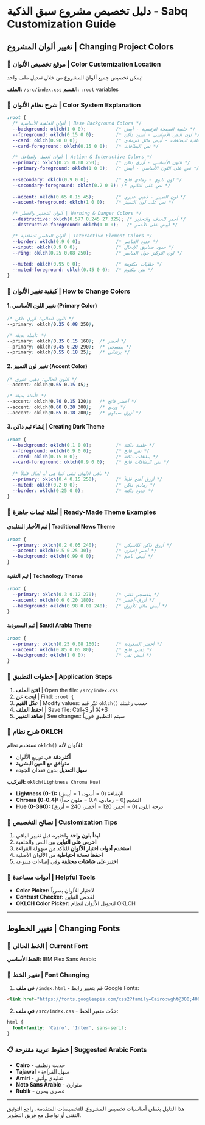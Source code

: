 # دليل تخصيص مشروع سبق الذكية - Sabq Customization Guide

## تغيير ألوان المشروع | Changing Project Colors

### 📍 موقع تخصيص الألوان | Color Customization Location

يمكن تخصيص جميع ألوان المشروع من خلال تعديل ملف واحد:

**الملف:** `/src/index.css`
**القسم:** `:root` variables

### 🎨 شرح نظام الألوان | Color System Explanation

```css
:root {
  /* ألوان الخلفية الأساسية | Base Background Colors */
  --background: oklch(1 0 0);           /* خلفية الصفحة الرئيسية - أبيض */
  --foreground: oklch(0.15 0 0);        /* لون النص الأساسي - أسود داكن */
  --card: oklch(0.98 0 0);              /* خلفية البطاقات - أبيض مائل للرمادي */
  --card-foreground: oklch(0.15 0 0);   /* نص البطاقات */

  /* ألوان العمل والتفاعل | Action & Interactive Colors */
  --primary: oklch(0.25 0.08 250);      /* اللون الأساسي - أزرق داكن */
  --primary-foreground: oklch(1 0 0);   /* نص على اللون الأساسي - أبيض */
  
  --secondary: oklch(0.9 0 0);          /* لون ثانوي - رمادي فاتح */
  --secondary-foreground: oklch(0.2 0 0); /* نص على الثانوي */
  
  --accent: oklch(0.65 0.15 45);        /* لون التمييز - ذهبي عنبري */
  --accent-foreground: oklch(1 0 0);    /* نص على لون التمييز */

  /* ألوان التحذير والخطر | Warning & Danger Colors */
  --destructive: oklch(0.577 0.245 27.325); /* أحمر للحذف والتحذير */
  --destructive-foreground: oklch(1 0 0);   /* أبيض على الأحمر */

  /* ألوان العناصر التفاعلية | Interactive Element Colors */
  --border: oklch(0.9 0 0);             /* حدود العناصر */
  --input: oklch(0.9 0 0);              /* حدود صناديق الإدخال */
  --ring: oklch(0.25 0.08 250);         /* لون التركيز حول العناصر */
  
  --muted: oklch(0.95 0 0);             /* خلفيات مكتومة */
  --muted-foreground: oklch(0.45 0 0);  /* نص مكتوم */
}
```

### 🔧 كيفية تغيير الألوان | How to Change Colors

#### 1. تغيير اللون الأساسي (Primary Color)
```css
/* اللون الحالي: أزرق داكن */
--primary: oklch(0.25 0.08 250);

/* أمثلة بديلة: */
--primary: oklch(0.35 0.15 160);  /* أخضر */
--primary: oklch(0.45 0.20 290);  /* بنفسجي */
--primary: oklch(0.55 0.18 25);   /* برتقالي */
```

#### 2. تغيير لون التمييز (Accent Color)
```css
/* اللون الحالي: ذهبي عنبري */
--accent: oklch(0.65 0.15 45);

/* أمثلة بديلة: */
--accent: oklch(0.70 0.15 120);   /* أخضر فاتح */
--accent: oklch(0.60 0.20 300);   /* وردي */
--accent: oklch(0.65 0.18 200);   /* أزرق سماوي */
```

#### 3. إنشاء ثيم داكن | Creating Dark Theme
```css
:root {
  --background: oklch(0.1 0 0);         /* خلفية داكنة */
  --foreground: oklch(0.9 0 0);         /* نص فاتح */
  --card: oklch(0.15 0 0);              /* بطاقات داكنة */
  --card-foreground: oklch(0.9 0 0);    /* نص البطاقات فاتح */
  
  /* باقي الألوان تبقى كما هي أو تُعدّل قليلاً */
  --primary: oklch(0.4 0.15 250);       /* أزرق أفتح قليلاً */
  --muted: oklch(0.2 0 0);              /* رمادي داكن */
  --border: oklch(0.25 0 0);            /* حدود داكنة */
}
```

### 🎨 أمثلة ثيمات جاهزة | Ready-Made Theme Examples

#### ثيم الأخبار التقليدي | Traditional News Theme
```css
:root {
  --primary: oklch(0.2 0.05 240);       /* أزرق داكن كلاسيكي */
  --accent: oklch(0.5 0.25 30);         /* أحمر إخباري */
  --background: oklch(0.99 0 0);        /* أبيض ناصع */
}
```

#### ثيم التقنية | Technology Theme
```css
:root {
  --primary: oklch(0.3 0.12 270);       /* بنفسجي تقني */
  --accent: oklch(0.6 0.20 180);        /* أزرق-أخضر */
  --background: oklch(0.98 0.01 240);   /* أبيض مائل للأزرق */
}
```

#### ثيم السعودية | Saudi Arabia Theme
```css
:root {
  --primary: oklch(0.25 0.08 160);      /* أخضر السعودية */
  --accent: oklch(0.85 0.05 80);        /* ذهبي فاتح */
  --background: oklch(1 0 0);           /* أبيض نقي */
}
```

### 🔄 خطوات التطبيق | Application Steps

1. **افتح الملف** | Open the file: `/src/index.css`
2. **ابحث عن** | Find: `:root {`
3. **عدّل القيم** | Modify values: غيّر قيم `oklch()` حسب رغبتك
4. **احفظ الملف** | Save file: Ctrl+S أو ⌘+S
5. **شاهد التغيير** | See changes: سيتم التطبيق فورياً

### 📐 شرح نظام OKLCH

نستخدم نظام `oklch()` للألوان لأنه:
- **أكثر دقة** في توزيع الألوان
- **متوافق مع العين البشرية** 
- **سهل التعديل** بدون فقدان الجودة

**التركيب:** `oklch(Lightness Chroma Hue)`
- **Lightness (0-1):** الإضاءة (0 = أسود، 1 = أبيض)
- **Chroma (0-0.4):** التشبع (0 = رمادي، 0.4 = ملون جداً)
- **Hue (0-360):** درجة اللون (0 = أحمر، 120 = أخضر، 240 = أزرق)

### 🎯 نصائح التخصيص | Customization Tips

1. **ابدأ بلون واحد** واختبره قبل تغيير الباقي
2. **احرص على التباين** بين النص والخلفية
3. **استخدم أدوات اختبار الألوان** للتأكد من سهولة القراءة
4. **احفظ نسخة احتياطية** من الألوان الأصلية
5. **اختبر على شاشات مختلفة** وفي إضاءات متنوعة

### 🔧 أدوات مساعدة | Helpful Tools

- **Color Picker:** لاختيار الألوان بصرياً
- **Contrast Checker:** لفحص التباين
- **OKLCH Color Picker:** لتحويل الألوان لنظام OKLCH

---

## تغيير الخطوط | Changing Fonts

### 📝 الخط الحالي | Current Font
**الخط الأساسي:** IBM Plex Sans Arabic

### 🔄 تغيير الخط | Font Changing

1. **في ملف** `/index.html` - قم بتغيير رابط Google Fonts:
```html
<link href="https://fonts.googleapis.com/css2?family=Cairo:wght@300;400;500;600;700&display=swap" rel="stylesheet">
```

2. **في ملف** `/src/index.css` - حدّث متغير الخط:
```css
html {
  font-family: 'Cairo', 'Inter', sans-serif;
}
```

### 📋 خطوط عربية مقترحة | Suggested Arabic Fonts
- **Cairo** - حديث ونظيف
- **Tajawal** - سهل القراءة  
- **Amiri** - تقليدي وأنيق
- **Noto Sans Arabic** - متوازن
- **Rubik** - عصري ومرن

---

هذا الدليل يغطي أساسيات تخصيص المشروع. للتخصيصات المتقدمة، راجع التوثيق التقني أو تواصل مع فريق التطوير.
